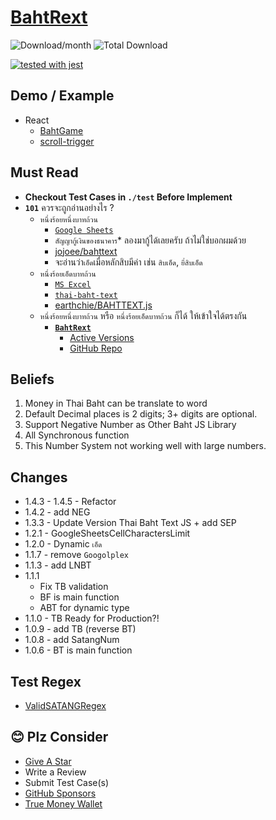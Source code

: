 # [BahtRext](https://pinghuskar.github.io/npm-bahtrext/)
![Download/month](https://img.shields.io/npm/dm/bahtrext.svg)
![Total Download](https://img.shields.io/npm/dt/bahtrext.svg)


[![tested with jest](https://img.shields.io/badge/tested_with-jest-99424f.svg?logo=jest)](https://github.com/jestjs/jest)

## Demo / Example
- React
  - [BahtGame](https://timely-fenglisu-b68fd6.netlify.app/)
  - [scroll-trigger](https://github.com/PingHuskar/bahtrext-scroll-trigger)

## Must Read
- **Checkout Test Cases in `./test` Before Implement**
- **`101`** ควรจะถูกอ่านอย่างไร ?
  - `หนึ่งร้อยหนึ่งบาทถ้วน`
    - [`Google Sheets`](https://sheets.google.com/)
    - `สัญญากู้เงินของธนาคาร`* ลองมากู้ได้เลยครับ ถ้าไม่ใช่บอกผมด้วย
    - [jojoee/bahttext](https://www.npmjs.com/package/bahttext)
    - จะอ่านว่า`เอ็ด`เมื่อหลักสิบมีค่า เช่น `สิบเอ็ด`, `ยี่สิบเอ็ด`
  - `หนึ่งร้อยเอ็ดบาทถ้วน`
    - [`MS Excel`](https://www.microsoft.com/th-th/microsoft-365/excel)
    - [`thai-baht-text`](https://www.npmjs.com/package/thai-baht-text)
    - [earthchie/BAHTTEXT.js](https://github.com/earthchie/BAHTTEXT.js)
  - `หนึ่งร้อยหนึ่งบาทถ้วน` หรือ `หนึ่งร้อยเอ็ดบาทถ้วน` ก็ได้ ให้เข้าใจได้ตรงกัน
    - [**`BahtRext`**](https://pinghuskar.github.io/npm-bahtrext/)
      - [Active Versions](https://www.npmjs.com/package/bahtrext?activeTab=versions)
      - [GitHub Repo](https://github.com/PingHuskar/npm-bahtrext)

## Beliefs
1. Money in Thai Baht can be translate to word
2. Default Decimal places is 2 digits; 3+ digits are optional.
3. Support Negative Number as Other Baht JS Library
4. All Synchronous function
5. This Number System not working well with large numbers.

## Changes
- 1.4.3 - 1.4.5 - Refactor
- 1.4.2 - add NEG
- 1.3.3 - Update Version Thai Baht Text JS + add SEP
- 1.2.1 - GoogleSheetsCellCharactersLimit
- 1.2.0 - Dynamic `เอ็ด`
- 1.1.7 - remove `Googolplex`
- 1.1.3 - add LNBT
- 1.1.1 
  - Fix TB validation
  - BF is main function
  - ABT for dynamic type
- 1.1.0 - TB Ready for Production?!
- 1.0.9 - add TB (reverse BT)
- 1.0.8 - add SatangNum
- 1.0.6 - BT is main function

## Test Regex
- [ValidSATANGRegex](https://regex101.com/r/yVvsFN/3)

## 😊 Plz Consider
- [Give A Star](https://github.com/PingHuskar/npm-bahtrext)
- Write a Review
- Submit Test Case(s)
- [GitHub Sponsors](https://github.com/sponsors/PingHuskar)
- [True Money Wallet](https://tmn.app.link/txb6QYGBcIb)